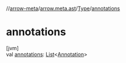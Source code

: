 //[arrow-meta](../../../index.md)/[arrow.meta.ast](../index.md)/[Type](index.md)/[annotations](annotations.md)

# annotations

[jvm]\
val [annotations](annotations.md): [List](https://kotlinlang.org/api/latest/jvm/stdlib/kotlin.collections/-list/index.html)&lt;[Annotation](../-annotation/index.md)&gt;

